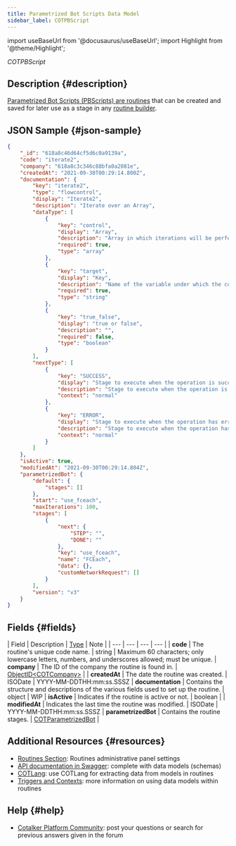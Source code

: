 ```yaml
---
title: Parametrized Bot Scripts Data Model
sidebar_label: COTPBScript
---
```

import useBaseUrl from '@docusaurus/useBaseUrl'; 
import Highlight from '@theme/Highlight';

<span className="hero__subtitle"><em>COTPBScript</em></span>
<br/>

## Description {#description}

[Parametrized Bot Scripts (PBScripts) are routines](/docs/documentation/admin/routines/) that can be created and saved for later use as a stage in any [routine builder](/docs/documentation/automation/admin_routine).

## JSON Sample {#json-sample}
```json
{
    "_id": "618a8c46d64cf5d6c0a9139a",
    "code": "iterate2",
    "company": "618a8c3c346c88bfa0a2081e",
    "createdAt": "2021-09-30T00:29:14.800Z",
    "documentation": {
        "key": "iterate2",
        "type": "flowcontrol",
        "display": "Iterate2",
        "description": "Iterate over an Array",
        "dataType": [
            {
                "key": "control",
                "display": "Array",
                "description": "Array in which iterations will be performed",
                "required": true,
                "type": "array"
            },
            {
                "key": "target",
                "display": "Key",
                "description": "Name of the variable under which the current iteration value will be available",
                "required": true,
                "type": "string"
            },
            {
                "key": "true_false",
                "display": "true or false",
                "description": "",
                "required": false,
                "type": "boolean"
            }
        ],
        "nextType": [
            {
                "key": "SUCCESS",
                "display": "Stage to execute when the operation is successful",
                "description": "Stage to execute when the operation is successful",
                "context": "normal"
            },
            {
                "key": "ERROR",
                "display": "Stage to execute when the operation has error",
                "description": "Stage to execute when the operation has error",
                "context": "normal"
            }
        ]
    },
    "isActive": true,
    "modifiedAt": "2021-09-30T00:29:14.804Z",
    "parametrizedBot": {
        "default": {
            "stages": []
        },
        "start": "use_fceach",
        "maxIterations": 100,
        "stages": [
            {
                "next": {
                    "STEP": "",
                    "DONE": ""
                },
                "key": "use_fceach",
                "name": "FCEach",
                "data": {},
                "customNetworkRequest": []
            }
        ],
        "version": "v3"
    }
}
```

## Fields {#fields}

| Field | Description | [Type](/docs/documentation/models/overview_model#data-types) | Note |
| --- | --- | --- | --- |
| **code** | The routine's unique code name. | string | Maximum 60 characters; only lowercase letters, numbers, and underscores allowed; must be unique.
| **company** | The ID of the company the routine is found in. | [ObjectID<COTCompany\>](/docs/documentation/models/company/model_company) |
| **createdAt** | The date the routine was created. | ISODate | YYYY-MM-DDTHH:mm:ss.SSSZ
| **documentation** | Contains the structure and descriptions of the various fields used to set up the routine.  | object | WIP
| **isActive** | Indicates if the routine is active or not. | boolean |
| **modifiedAt** | Indicates the last time the routine was modified. | ISODate | YYYY-MM-DDTHH:mm:ss.SSSZ
| **parametrizedBot** | Contains the routine stages. | [COTParametrizedBot](/docs/documentation/models/automations/model_parametrizedbot) |

## Additional Resources {#resources}

- [Routines Section](/docs/documentation/admin/routines/): Routines administrative panel settings
- [API documentation in Swagger](https://www.cotalker.com/swagger/core/?key=woubtjf4olr0t4zgutuwn6scbcm6hd3qh1cgl5obmohpbm3mfublnwcvv67lodgjvd3h86s9ppshtvmf95gepsqh6nizq9liu7f): complete with data models (schemas)
- [COTLang](/docs/documentation/automation/cotlang/admin_cotlang): use COTLang for extracting data from models in routines
- [Triggers and Contexts](/docs/documentation/automation/cotlang/triggers_and_contexts): more information on using data models within routines

## Help {#help}

- [Cotalker Platform Community](https://github.com/Cotalker/documentation/discussions): post your questions or search for previous answers given in the forum

